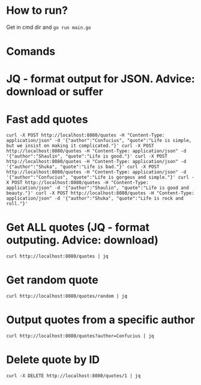 # How to run?
Get in cmd dir and 
`go run main.go`

# Comands
# JQ - format output for JSON. Advice: download or suffer
# Fast add quotes
`curl -X POST http://localhost:8080/quotes -H "Content-Type: application/json" -d '{"author":"Confucius", "quote":"Life is simple, but we insist on making it complicated."}'
curl -X POST http://localhost:8080/quotes -H "Content-Type: application/json" -d '{"author":"Shaulin", "quote":"Life is good."}'
curl -X POST http://localhost:8080/quotes -H "Content-Type: application/json" -d '{"author":"Shuka", "quote":"Life is bad."}'
curl -X POST http://localhost:8080/quotes -H "Content-Type: application/json" -d '{"author":"Confucius", "quote":"Life is gorgeus and simple."}'
curl -X POST http://localhost:8080/quotes -H "Content-Type: application/json" -d '{"author":"Shaulin", "quote":"Life is good and beauty."}'
curl -X POST http://localhost:8080/quotes -H "Content-Type: application/json" -d '{"author":"Shuka", "quote":"Life is rock and roll."}'`

# Get ALL quotes (JQ - format outputing. Advice: download)
`curl http://localhost:8080/quotes | jq`

# Get random quote
`curl http://localhost:8080/quotes/random | jq`

# Output quotes from a specific author
`curl http://localhost:8080/quotes?author=Confucius | jq`

# Delete quote by ID
`curl -X DELETE http://localhost:8080/quotes/1 | jq`

